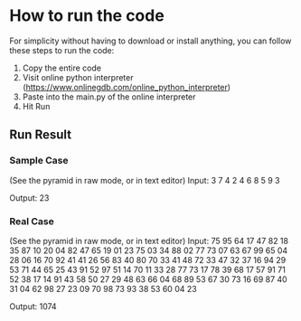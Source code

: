 # How to run the code

For simplicity without having to download or install anything, you can follow these steps to run the code:
1. Copy the entire code
2. Visit online python interpreter (https://www.onlinegdb.com/online_python_interpreter)
3. Paste into the main.py of the online interpreter
4. Hit Run

## Run Result

### Sample Case
(See the pyramid in raw mode, or in text editor)
Input:
   3
  7 4
 2 4 6
8 5 9 3

Output: 23

### Real Case
(See the pyramid in raw mode, or in text editor)
Input:
                            75
                          95  64
                        17  47  82
                      18  35  87  10
                    20  04  82  47  65
                  19  01  23  75  03  34
                88  02  77  73  07  63  67
              99  65  04  28  06  16  70  92
            41  41  26  56  83  40  80  70  33
          41  48  72  33  47  32  37  16  94  29
        53  71  44  65  25  43  91  52  97  51  14
      70  11  33  28  77  73  17  78  39  68  17  57
    91  71  52  38  17  14  91  43  58  50  27  29  48
  63  66  04  68  89  53  67  30  73  16  69  87  40  31
04  62  98  27  23  09  70  98  73  93  38  53  60  04  23

Output: 1074